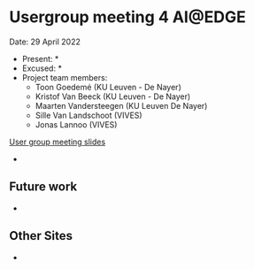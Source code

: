 # Usergroup meeting 4 AI@EDGE

Date: 29 April 2022

* Present:
  * 
* Excused:
  * 
* Project team members:
  * Toon Goedemé (KU Leuven - De Nayer)
  * Kristof Van Beeck (KU Leuven - De Nayer)
  * Maarten Vandersteegen (KU Leuven De Nayer)
  * Sille Van Landschoot (VIVES)
  * Jonas Lannoo (VIVES)

[User group meeting slides](https://www.slideshare.net/secret/732FDiBsbB3meE)

* 

## Future work

* 

## Other Sites

* 
